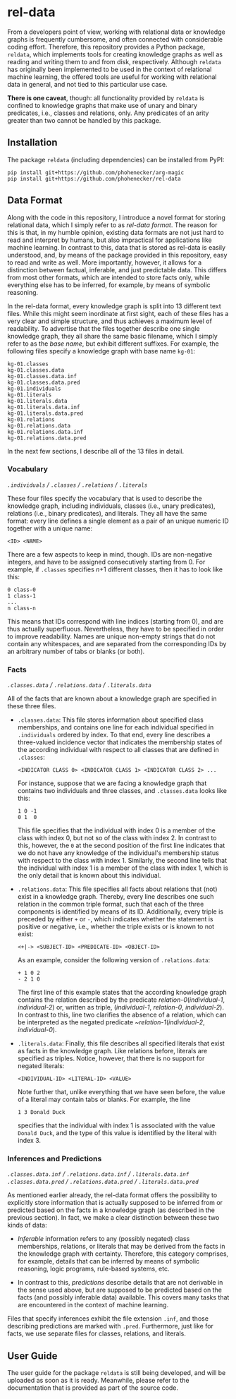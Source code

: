 rel-data
========


From a developers point of view, working with relational data or knowledge graphs is frequently cumbersome, and often
connected with considerable coding effort.
Therefore, this repository provides a Python package, `reldata`, which implements tools for creating knowledge graphs
as well as reading and writing them to and from disk, respectively.
Although `reldata` has originally been implemented to be used in the context of relational machine learning, the offered
tools are useful for working with relational data in general, and not tied to this particular use case.

**There is one caveat**, though: all functionality provided by `reldata` is confined to knowledge graphs that make use
of unary and binary predicates, i.e., classes and relations, only.
Any predicates of an arity greater than two cannot be handled by this package.


Installation
------------

The package `reldata` (including dependencies) can be installed from PyPI:

```
pip install git+https://github.com/phohenecker/arg-magic
pip install git+https://github.com/phohenecker/rel-data
```


Data Format
-----------

Along with the code in this repository, I introduce a novel format for storing relational data, which I simply refer to
as *rel-data format*.
The reason for this is that, in my humble opinion, existing data formats are not just hard to read and interpret by
humans, but also impractical for applications like machine learning.
In contrast to this, data that is stored as rel-data is easily understood, and, by means of the package provided in this
repository, easy to read and write as well.
More importantly, however, it allows for a distinction between factual, inferable, and just predictable data.
This differs from most other formats, which are intended to store facts only, while everything else has to be inferred,
for example, by means of symbolic reasoning.

In the rel-data format, every knowledge graph is split into 13 different text files.
While this might seem inordinate at first sight, each of these files has a very clear and simple structure, and thus
achieves a maximum level of readability.
To advertise that the files together describe one single knowledge graph, they all share the same basic filename, which
I simply refer to as the *base name*, but exhibit different suffixes.
For example, the following files specify a knowledge graph with base name `kg-01`: 

```
kg-01.classes
kg-01.classes.data
kg-01.classes.data.inf
kg-01.classes.data.pred
kg-01.individuals
kg-01.literals
kg-01.literals.data
kg-01.literals.data.inf
kg-01.literals.data.pred
kg-01.relations
kg-01.relations.data
kg-01.relations.data.inf
kg-01.relations.data.pred
```

In the next few sections, I describe all of the 13 files in detail.


### Vocabulary

*`.individuals` / `.classes` / `.relations` / `.literals`*

These four files specify the vocabulary that is used to describe the knowledge graph, including individuals, classes
(i.e., unary predicates), relations (i.e., binary predicates), and literals.
They all have the same format: every line defines a single element as a pair of an unique numeric ID together with
a unique name:

```
<ID> <NAME>
```

There are a few aspects to keep in mind, though.
IDs are non-negative integers, and have to be assigned consecutively starting from 0.
For example, if `.classes` specifies *n*+1 different classes, then it has to look like this:

```
0 class-0
1 class-1
...
n class-n
```

This means that IDs correspond with line indices (starting from 0), and are thus actually superfluous.
Nevertheless, they have to be specified in order to improve readability.
Names are unique non-empty strings that do not contain any whitespaces, and are separated from the corresponding IDs by
an arbitrary number of tabs or blanks (or both).


### Facts

*`.classes.data` / `.relations.data` / `.literals.data`*

All of the facts that are known about a knowledge graph are specified in these three files.

- `.classes.data`:
  This file stores information about specified class memberships, and contains one line for each individual specified in
  `.individuals` ordered by index.
  To that end, every line describes a three-valued incidence vector that indicates the membership states of the
  according individual with respect to all classes that are defined in `.classes`:

  ```
  <INDICATOR CLASS 0> <INDICATOR CLASS 1> <INDICATOR CLASS 2> ...
  ```
  
  For instance, suppose that we are facing a knowledge graph that contains two individuals and three classes, and
  `.classes.data` looks like this:
  
  ```
  1 0 -1
  0 1  0
  ```
  
  This file specifies that the individual with index 0 is a member of the class with index 0, but not so of the class
  with index 2.
  In contrast to this, however, the `0` at the second position of the first line indicates that we do not have any
  knowledge of the individual's membership status with respect to the class with index 1.
  Similarly, the second line tells that the individual with index 1 is a member of the class with index 1, which is the
  only detail that is known about this individual.

- `.relations.data`:
  This file specifies all facts about relations that (not) exist in a knowledge graph.
  Thereby, every line describes one such relation in the common triple format, such that each of the three components is
  identified by means of its ID.
  Additionally, every triple is preceded by either `+` or `-`, which indicates whether the statement is positive or
  negative, i.e., whether the triple exists or is known to not exist:

  ```
  <+|-> <SUBJECT-ID> <PREDICATE-ID> <OBJECT-ID>
  ```
  
  As an example, consider the following version of `.relations.data`:
  
  ```
  + 1 0 2
  - 2 1 0
  ```
  
  The first line of this example states that the according knowledge graph contains the relation described by the
  predicate
  *relation-0*(*individual-1*, *individual-2*)
  or, written as triple,
  (*individual-1*, *relation-0*, *individual-2*).
  In contrast to this, line two clarifies the absence of a relation, which can be interpreted as the negated predicate
  *~relation-1*(*individual-2*, *individual-0*).

- `.literals.data`:
  Finally, this file describes all specified literals that exist as facts in the knowledge graph.
  Like relations before, literals are specified as triples.
  Notice, however, that there is no support for negated literals: 

  ```
  <INDIVIDUAL-ID> <LITERAL-ID> <VALUE>
  ```
  
  Note further that, unlike everything that we have seen before, the value of a literal may contain tabs or blanks.
  For example, the line
  
  ```
  1 3 Donald Duck
  ```
  
  specifies that the individual with index 1 is associated with the value `Donald Duck`, and the type of this value is
  identified by the literal with index 3.


### Inferences and Predictions

*`.classes.data.inf`  / `.relations.data.inf`  / `.literals.data.inf`*  
*`.classes.data.pred` / `.relations.data.pred` / `.literals.data.pred`*

As mentioned earlier already, the rel-data format offers the possibility to explicitly store information that is
actually supposed to be inferred from or predicted based on the facts in a knowledge graph (as described in the
previous section).
In fact, we make a clear distinction between these two kinds of data:

- *Inferable* information refers to any (possibly negated) class memberships, relations, or literals that may be derived
  from the facts in the knowledge graph with certainty.
  Therefore, this category comprises, for example, details that can be inferred by means of symbolic reasoning,
  logic programs, rule-based systems, etc.
  
- In contrast to this, *predictions* describe details that are not derivable in the sense used above, but are supposed
  to be predicted based on the facts (and possibly inferable data) available.
  This covers many tasks that are encountered in the context of machine learning.

Files that specify inferences exhibit the file extension `.inf`, and those describing predictions are marked with
`.pred`.
Furthermore, just like for facts, we use separate files for classes, relations, and literals. 


User Guide
----------

The user guide for the package `reldata` is still being developed, and will be uploaded as soon as it is ready.
Meanwhile, please refer to the documentation that is provided as part of the source code.
